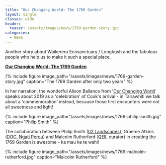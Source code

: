 ```yaml
---
title: "Our Changing World: The 1769 Garden"
layout: single
classes: wide
header:
  teaser: /assets/images/news/1769-garden-story.jpg
categories:
  - News
---
```


Another story about Waikereru Ecosanctuary / Longbush and the fabulous people who help us to make it such a special place.

**[Our Changing World: The 1769 Garden](http://www.radionz.co.nz/national/programmes/ourchangingworld/audio/2018621206/the-1769-garden)**

{% include figure image_path="/assets/images/news/1769-garden-story.jpg" caption="The 1769 Garden after only two years" %}

In her narration, the wonderful Alison Ballance from '[Our Changing World](http://www.radionz.co.nz/national/programmes/ourchangingworld/)' speaks about 2019 as a 'celebration' of Cook's arrival - in Tairawhiti we talk about a 'commemoration' instead, because those first encounters were not all sweetness and light!

{% include figure image_path="/assets/images/news/1769-philip-smith.jpg" caption="Philip Smith" %}

The collaboration between Philip Smith ([02 Landscapes](http://www.o2landscapes.com/)), Graeme Atkins ([DOC](http://www.doc.govt.nz/), [Ngati Porou](http://www.ngatiporou.com/nati-life/welcome-ngati-porou)) and Malcolm Rutherford ([QEII](http://www.openspace.org.nz/), curator) in creating the 1769 Garden is awesome - ka mau ke te wehi!

{% include figure image_path="/assets/images/news/1769-malcolm-rutherford.jpg" caption="Malcolm Rutherford" %}
